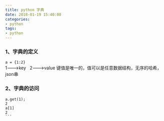 ```yaml
---
title: python 字典
date: 2018-01-19 15:40:00
categories:
- python
tags:
- python
---
```


### 1、字典的定义  
```a = {1:2}```  
1--->key   2--->value   键值是唯一的，值可以是任意数据结构，无序的哈希，json串  

### 2、字典的访问
```
a.get(1);
2
a[1]
2
```  
